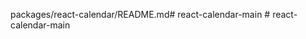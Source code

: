 packages/react-calendar/README.md#   r e a c t - c a l e n d a r - m a i n  
 #   r e a c t - c a l e n d a r - m a i n  
 